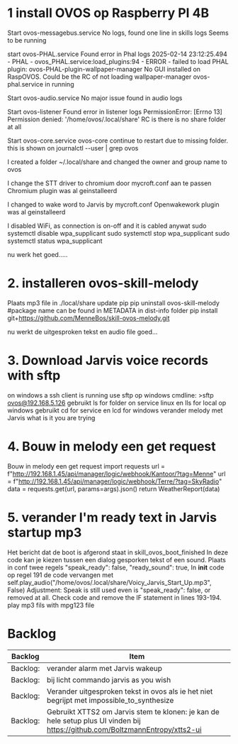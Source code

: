 # 1 install OVOS op Raspberry PI 4B

Start ovos-messagebus.service
No logs, found one line in skills logs
Seems to be running

start ovos-PHAL.service
Found error in Phal logs
2025-02-14 23:12:25.494 - PHAL - ovos_PHAL.service:load_plugins:94 - ERROR - failed to load PHAL plugin: ovos-PHAL-plugin-wallpaper-manager
No GUI installed on RaspOVOS. Could be the RC of not loading wallpaper-manager
ovos-phal.service in running

Start ovos-audio.service
No major issue found in audio logs

Start ovos-listener
Found error in listener logs
PermissionError: [Errno 13] Permission denied: '/home/ovos/.local/share'
RC is there is no share folder at all

Start ovos-core.service
ovos-core continue to restart due to missing folder.
this is shown on journalctl --user | grep ovos

I created a folder ~/.local/share and changed the owner and group name to ovos

I change the STT driver to chromium door mycroft.conf aan te passen
Chromium plugin was al geinstalleerd

I changed to wake word to Jarvis by mycroft.conf 
Openwakework plugin was al geinstalleerd

I disabled WiFi, as connection is on-off and it is cabled anywat
sudo systemctl disable wpa_supplicant
sudo systemctl stop wpa_supplicant
sudo systemctl status wpa_supplicant

nu werk het goed.....


# 2. installeren ovos-skill-melody
Plaats mp3 file in ./local/share
update pip
pip uninstall ovos-skill-melody #package name can be found in METADATA in dist-info folder
pip install git+https://github.com/MenneBos/skill-ovos-melody.git

nu werkt de uitgesproken tekst en audio file goed...

# 3. Download Jarvis voice records with sftp
on windows a ssh client is running
use sftp op windows cmdline: >sftp ovos@192.168.5.126
gebruikt ls for folder on service linux en lls for local op windows
gebruikt cd for service en lcd for windows
verander melody met Jarvis what is it you are trying

# 4. Bouw in melody een get request 
Bouw in melody een get request 
import requests
url = f"http://192.168.1.45/api/manager/logic/webhook/Kantoor/?tag=Menne"
url = f"http://192.168.1.45/api/manager/logic/webhook/Terre/?tag=SkyRadio"
data = requests.get(url, params=args).json()
return WeatherReport(data)

# 5. verander I'm ready text in Jarvis startup mp3
Het bericht dat de boot is afgerond staat in skill_ovos_boot_finished
In deze code kan je kiezen tussen een dialog gesporken tekst of een sound.
Plaats in conf twee regels
"speak_ready": false,
"ready_sound": true,
In __init__ code op regel 191 de code vervangen met 
self.play_audio("/home/ovos/.local/share/Voicy_Jarvis_Start_Up.mp3", False)
Adjustment: Speak is still used even is "speak_ready": false, or removed at all.
Check code and remove the IF statement in lines 193-194.
play mp3 fils with mpg123 file

# Backlog
| Backlog| Item|
| ------| -----|
|Backlog:| verander alarm met Jarvis wakeup|
|Backlog:| bij licht commando jarvis as you wish|
|Backlog:| Verander uitgesproken tekst in ovos als ie het niet begrijpt met impossible_to_synthesize|
|Backlog:| Gebruikt XTTS2 om Jarvis stem te klonen: je kan de hele setup plus UI vinden bij https://github.com/BoltzmannEntropy/xtts2-ui|
